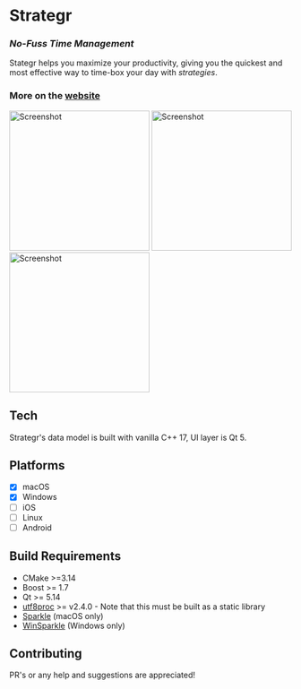# Strategr
### *No-Fuss Time Management*

Stategr helps you maximize your productivity, giving you the quickest and most effective way to time-box your day with *strategies*.

### More on the [website](https://khrykin.github.io/strategr/)

<img src="https://khrykin.github.io/strategr/resources/mac_main_original.png" alt="Screenshot" width="250">  <img src="https://khrykin.github.io/strategr/resources/mac_black_main.png" alt="Screenshot" width="250"> <img src="https://khrykin.github.io/strategr/resources/win_main.png" alt="Screenshot" width="250">



## Tech
Strategr's data model is built with vanilla C++ 17, UI layer is Qt 5.

## Platforms
- [x] macOS
- [x] Windows
- [ ] iOS
- [ ] Linux
- [ ] Android

## Build Requirements
 - CMake >=3.14
 - Boost >= 1.7
 - Qt >= 5.14
 - [utf8proc](https://github.com/JuliaStrings/utf8proc) >= v2.4.0 - Note that this must be built as a static library
 - [Sparkle](https://sparkle-project.org/) (macOS only)
 - [WinSparkle](https://winsparkle.org/) (Windows only)

## Contributing
PR's or any help and suggestions are appreciated!
